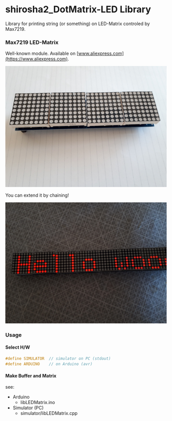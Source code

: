 # shirosha2_DotMatrix-LED Library

Library for printing string (or something) on LED-Matrix controled by Max7219.

### Max7219 LED-Matrix
Well-known module. Available on [www.aliexpress.com](https://www.aliexpress.com).

![Max7219 LED-Matrix](./resources/max7219.jpg)

You can extend it by chaining!

![Chained Max7219](./resources/hello.jpg)

### Usage

#### Select H/W
```c
#define SIMULATOR  // simulator on PC (stdout)
#define ARDUINO    // on Arduino (avr)
```

#### Make Buffer and Matrix
see:

- Arduino
    - libLEDMatrix.ino
- Simulator (PC)
    - simulator/libLEDMatrix.cpp
